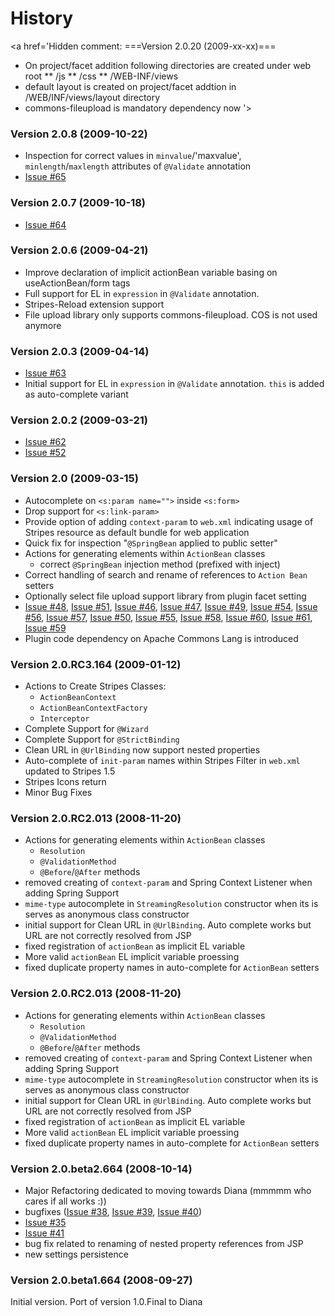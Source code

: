# History #
<a href='Hidden comment: 
===Version 2.0.20 (2009-xx-xx)===
* On project/facet addition following directories are created under web root
** /js
** /css
** /WEB-INF/views
* default layout is created on project/facet addtion in /WEB/INF/views/layout directory
* commons-fileupload is mandatory dependency now
'></a>

### Version 2.0.8 (2009-10-22) ###
  * Inspection for correct values in `minvalue`/'maxvalue', `minlength`/`maxlength` attributes of `@Validate` annotation
  * [Issue #65](https://code.google.com/p/intellistripes/issues/detail?id=#65)

### Version 2.0.7 (2009-10-18) ###
  * [Issue #64](https://code.google.com/p/intellistripes/issues/detail?id=#64)

### Version 2.0.6 (2009-04-21) ###
  * Improve declaration of implicit actionBean variable basing on useActionBean/form tags
  * Full support for EL in `expression` in `@Validate` annotation.
  * Stripes-Reload extension support
  * File upload library only supports commons-fileupload. COS is not used anymore

### Version 2.0.3 (2009-04-14) ###
  * [Issue #63](https://code.google.com/p/intellistripes/issues/detail?id=#63)
  * Initial support for EL in `expression` in `@Validate` annotation. `this` is added as auto-complete variant

### Version 2.0.2 (2009-03-21) ###
  * [Issue #62](https://code.google.com/p/intellistripes/issues/detail?id=#62)
  * [Issue #52](https://code.google.com/p/intellistripes/issues/detail?id=#52)

### Version 2.0 (2009-03-15) ###
  * Autocomplete on `<s:param name="">` inside `<s:form>`
  * Drop support for `<s:link-param>`
  * Provide option of adding `context-param` to `web.xml` indicating usage of Stripes resource as default bundle for web application
  * Quick fix for inspection "`@SpringBean` applied to public setter"
  * Actions for generating elements within `ActionBean` classes
    * correct `@SpringBean` injection method (prefixed with inject)
  * Correct handling of search and rename of references to `Action Bean` setters
  * Optionally select file upload support library from plugin facet setting
  * [Issue #48](https://code.google.com/p/intellistripes/issues/detail?id=#48), [Issue #51](https://code.google.com/p/intellistripes/issues/detail?id=#51), [Issue #46](https://code.google.com/p/intellistripes/issues/detail?id=#46), [Issue #47](https://code.google.com/p/intellistripes/issues/detail?id=#47), [Issue #49](https://code.google.com/p/intellistripes/issues/detail?id=#49), [Issue #54](https://code.google.com/p/intellistripes/issues/detail?id=#54), [Issue #56](https://code.google.com/p/intellistripes/issues/detail?id=#56), [Issue #57](https://code.google.com/p/intellistripes/issues/detail?id=#57), [Issue #50](https://code.google.com/p/intellistripes/issues/detail?id=#50), [Issue #55](https://code.google.com/p/intellistripes/issues/detail?id=#55), [Issue #58](https://code.google.com/p/intellistripes/issues/detail?id=#58), [Issue #60](https://code.google.com/p/intellistripes/issues/detail?id=#60), [Issue #61](https://code.google.com/p/intellistripes/issues/detail?id=#61), [Issue #59](https://code.google.com/p/intellistripes/issues/detail?id=#59)
  * Plugin code dependency on Apache Commons Lang is introduced

### Version 2.0.RC3.164 (2009-01-12) ###
  * Actions to Create Stripes Classes:
    * `ActionBeanContext`
    * `ActionBeanContextFactory`
    * `Interceptor`
  * Complete Support for `@Wizard`
  * Complete Support for `@StrictBinding`
  * Clean URL in `@UrlBinding` now support nested properties
  * Auto-complete of `init-param` names within Stripes Filter in `web.xml` updated to Stripes 1.5
  * Stripes Icons return
  * Minor Bug Fixes

### Version 2.0.RC2.013 (2008-11-20) ###
  * Actions for generating elements within `ActionBean` classes
    * `Resolution`
    * `@ValidationMethod`
    * `@Before`/`@After` methods
  * removed creating of `context-param` and Spring Context Listener when adding Spring Support
  * `mime-type` autocomplete in `StreamingResolution` constructor when its is serves as anonymous class constructor
  * initial support for Clean URL in `@UrlBinding`. Auto complete works but URL are not correctly resolved from JSP
  * fixed registration of `actionBean` as implicit EL variable
  * More valid `actionBean` EL implicit variable proessing
  * fixed duplicate property names in auto-complete for `ActionBean` setters

### Version 2.0.RC2.013 (2008-11-20) ###
  * Actions for generating elements within `ActionBean` classes
    * `Resolution`
    * `@ValidationMethod`
    * `@Before`/`@After` methods
  * removed creating of `context-param` and Spring Context Listener when adding Spring Support
  * `mime-type` autocomplete in `StreamingResolution` constructor when its is serves as anonymous class constructor
  * initial support for Clean URL in `@UrlBinding`. Auto complete works but URL are not correctly resolved from JSP
  * fixed registration of `actionBean` as implicit EL variable
  * More valid `actionBean` EL implicit variable proessing
  * fixed duplicate property names in auto-complete for `ActionBean` setters

### Version 2.0.beta2.664 (2008-10-14) ###
  * Major Refactoring dedicated to moving towards Diana (mmmmm who cares if all works :))
  * bugfixes ([Issue #38](https://code.google.com/p/intellistripes/issues/detail?id=#38), [Issue #39](https://code.google.com/p/intellistripes/issues/detail?id=#39), [Issue #40](https://code.google.com/p/intellistripes/issues/detail?id=#40))
  * [Issue #35](https://code.google.com/p/intellistripes/issues/detail?id=#35)
  * [Issue #41](https://code.google.com/p/intellistripes/issues/detail?id=#41)
  * bug fix related to renaming of nested property references from JSP
  * new settings persistence

### Version 2.0.beta1.664 (2008-09-27) ###

Initial version. Port of version 1.0.Final to Diana